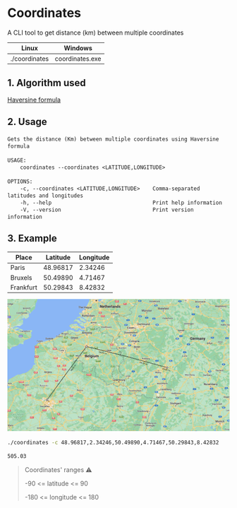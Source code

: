 # Coordinates

A CLI tool to get distance (km) between multiple coordinates
  
|Linux|Windows  |
|--|--|
|./coordinates | coordinates.exe |

## 1. Algorithm used
[Haversine formula](https://en.wikipedia.org/wiki/Haversine_formula)

## 2. Usage

    Gets the distance (Km) between multiple coordinates using Haversine formula

    USAGE:
        coordinates --coordinates <LATITUDE,LONGITUDE>

    OPTIONS:
        -c, --coordinates <LATITUDE,LONGITUDE>    Comma-separated latitudes and longitudes
        -h, --help                                Print help information
        -V, --version                             Print version information
        

## 3. Example


| Place | Latitude| Longitude  |
|--|--|--|
| Paris | 48.96817 | 2.34246 |
| Bruxels | 50.49890 | 4.71467 |
| Frankfurt | 50.29843 | 8.42832|


![map](./map.png)

```sh
./coordinates -c 48.96817,2.34246,50.49890,4.71467,50.29843,8.42832
```

```sh
505.03
```
> Coordinates' ranges :warning:
>
> -90 <= latitude <= 90
>
> -180 <= longitude <= 180
